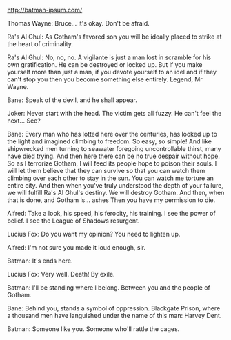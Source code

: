 http://batman-ipsum.com/

Thomas Wayne: Bruce... it's okay. Don't be afraid.

Ra's Al Ghul: As Gotham's favored son you will be ideally placed to strike at the heart of criminality.

Ra's Al Ghul: No, no, no. A vigilante is just a man lost in scramble for his own gratification. He can be destroyed or locked up. But if you make yourself more than just a man, if you devote yourself to an idel and if they can't stop you then you become something else entirely. Legend, Mr Wayne.

Bane: Speak of the devil, and he shall appear.

Joker: Never start with the head. The victim gets all fuzzy. He can't feel the next... See?

Bane: Every man who has lotted here over the centuries, has looked up to the light and imagined climbing to freedom. So easy, so simple! And like shipwrecked men turning to seawater foregoing uncontrollable thirst, many have died trying. And then here there can be no true despair without hope. So as I terrorize Gotham, I will feed its people hope to poison their souls. I will let them believe that they can survive so that you can watch them climbing over each other to stay in the sun. You can watch me torture an entire city. And then when you've truly understood the depth of your failure, we will fulfill Ra's Al Ghul's destiny. We will destroy Gotham. And then, when that is done, and Gotham is... ashes Then you have my permission to die.

Alfred: Take a look, his speed, his ferocity, his training. I see the power of belief. I see the League of Shadows resurgent.

Lucius Fox: Do you want my opinion? You need to lighten up.

Alfred: I'm not sure you made it loud enough, sir.

Batman: It's ends here.

Lucius Fox: Very well. Death! By exile.

Batman: I'll be standing where l belong. Between you and the peopIe of Gotham.

Bane: Behind you, stands a symbol of oppression. Blackgate Prison, where a thousand men have languished under the name of this man: Harvey Dent.

Batman: Someone like you. Someone who'll rattle the cages.
